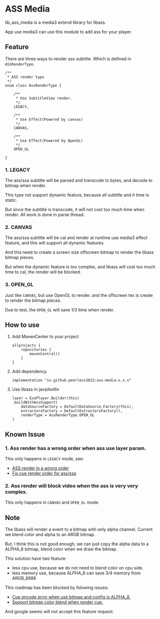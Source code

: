 # ASS Media
lib_ass_media is a media3 extend library for libass.

App use media3 can use this module to add ass for your player.

## Feature
There are three ways to render ass subtitle.
Which is defined in `ASSRenderType`.

```
/**
 * ASS render type
 */
enum class AssRenderType {

    /**
     * Use SubtitleView render.
     */
    LEGACY,

    /**
     * Use Effect(Powered by canvas)
     */
    CANVAS,

    /**
     * Use Effect(Powered by OpenGL)
     */
    OPEN_GL

}
```

### 1. LEGACY
The ass/ssa subtitle will be parsed and transcode to bytes, and decode to bitmap when render.

This type not support dynamic feature, because all subtitle and it time is static.

But since the subtitle is transcode, it will not cost too much time when render. All work is done in parse thread.

### 2. CANVAS
The ass/ssa subtitle will be cal and render at runtime use media3 effect feature, and this will support all dynamic features.

And this need to create a screen size offscreen bitmap to render the libass bitmap pieces.

But when the dynamic feature is too complex, and libass will cost too much time to cal, the render will be blocked.

### 3. OPEN_GL
Just like `CANVAS`, but use OpenGL to render. and the offscreen tex is create to render the bitmap pieces.

Due to test, the `OPEN_GL` will save 1/3 time when render.

## How to use
1. Add MavenCenter to your project
    ```
    allprojects {
        repositories {
            mavenCentral()
        }
    }
    ```
2. Add dependency.
    ```
   implementation "io.github.peerless2012:ass-media:x.x.x"
    ```
3. Use libass in java/kotlin
    ```
    layer = ExoPlayer.Builder(this)
    .buildWithAssSupport(
        dataSourceFactory = DefaultDataSource.Factory(this),
        extractorsFactory = DefaultExtractorsFactory(),
        renderType = AssRenderType.OPEN_GL
    )
    ```

## Known Issue
### 1. Ass render has a wrong order when ass use layer param.
This only happens in `LEGACY` mode, see:
* [ASS render in a wrong order](https://github.com/androidx/media/issues/2124)
* [Fix cue render order for ass/ssa](https://github.com/androidx/media/pull/2137)

### 2. Ass render will block video when the ass is very very complex.
This only happens in `CANVAS` and `OPEN_GL` mode.

## Note
The libass will render a event to a bitmap with only alpha channel. Current we blend color and alpha to an ARGB bitmap.

But, I think this is not good enough, we can just copy the alpha data to a ALPHA_8 bitmap, blend color when we draw the bitmap.

This solution have two feature:
* less cpu use, because we do not need to blend color on cpu side.
* less memory use, because ALPHA_8 can save 3/4 memory from ARGB_8888

This roadmap has been blocked by folowing issues:
* [Cue encode error when use bitmap and config is ALPHA_8.](https://github.com/androidx/media/issues/2054)
* [Support bitmap color blend when render cue.](https://github.com/androidx/media/issues/2055)

And google seems will not accept this feature request.